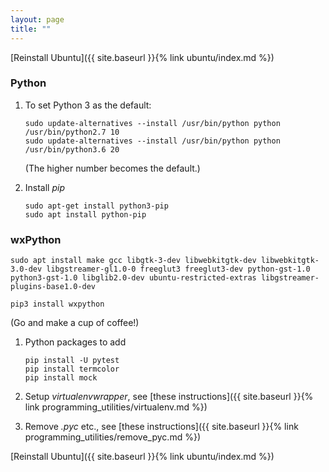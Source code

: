 ```yaml
---
layout: page
title: ""
---
```


[Reinstall Ubuntu]({{ site.baseurl }}{% link ubuntu/index.md %})

### Python

1. To set Python 3 as the default:
    ```console
    sudo update-alternatives --install /usr/bin/python python /usr/bin/python2.7 10
    sudo update-alternatives --install /usr/bin/python python /usr/bin/python3.6 20
    ```
    (The higher number becomes the default.)

1. Install *pip*

    ```console
    sudo apt-get install python3-pip
    sudo apt install python-pip
    ```

### wxPython

```console
sudo apt install make gcc libgtk-3-dev libwebkitgtk-dev libwebkitgtk-3.0-dev libgstreamer-gl1.0-0 freeglut3 freeglut3-dev python-gst-1.0 python3-gst-1.0 libglib2.0-dev ubuntu-restricted-extras libgstreamer-plugins-base1.0-dev

pip3 install wxpython
```
(Go and make a cup of coffee!)

<!-- 1. wxPython
    ```console
    pip3 install wxPython
    ```
    (takes 30+ minutes)

    If this fails with
    > No package ‘gtk+-3.0’ found

    then run
    ```console
    sudo apt-get install libgtk-3-dev
    ```
    If it fails with
    > No such file or directory: 'build/lib.linux-x86_64-3.6/wx/libwx_baseu-3.0.so'

    ```console
    sudo apt-get update
    sudo apt-get install libwxgtk3.0-0v5
    ```
    installed *libwxbase3.0-dev* using *Synaptic* -->

1. Python packages to add

    ```console
    pip install -U pytest
    pip install termcolor
    pip install mock
    ```

1. Setup *virtualenvwrapper*, see [these instructions]({{ site.baseurl }}{% link programming_utilities/virtualenv.md %})

1. Remove *.pyc* etc., see [these instructions]({{ site.baseurl }}{% link programming_utilities/remove_pyc.md %})

[Reinstall Ubuntu]({{ site.baseurl }}{% link ubuntu/index.md %})
